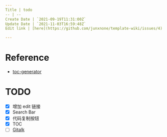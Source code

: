 ```yaml
---
Title | todo
-- | --
Create Date | `2021-09-19T11:31:00Z`
Update Date | `2021-11-03T16:59:48Z`
Edit link | [here](https://github.com/junxnone/template-wiki/issues/4)

---
```

# Reference

- [toc-generator](https://github.com/technote-space/toc-generator)

# TODO

- [x] 增加 edit 链接
- [x] Search Bar
- [x] 代码复制按钮
- [x] TOC
- [ ] [Gitalk](https://github.com/gitalk/gitalk/blob/master/readme-cn.md)

